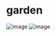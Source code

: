 # garden
![image](https://github.com/user-attachments/assets/fa799b99-2560-4e44-a86e-f22061d2cdac)
![image](https://github.com/user-attachments/assets/c63d3b85-b4ed-4dd3-9a80-5893510576dc)
